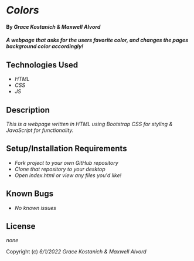 # _Colors_

#### By _**Grace Kostanich & Maxwell Alvord**_

#### _A webpage that asks for the users favorite color, and changes the pages background color accordingly!_

## Technologies Used

* _HTML_
* _CSS_
* _JS_

## Description

_This is a webpage written in HTML using Bootstrap CSS for styling & JavaScript for functionality._

## Setup/Installation Requirements

* _Fork project to your own GitHub repository_ 
* _Clone that repository to your desktop_
* _Open index.html or view any files you'd like!_

## Known Bugs

* _No known issues_

## License

_none_

Copyright (c) _6/1/2022_ _Grace Kostanich & Maxwell Alvord_
